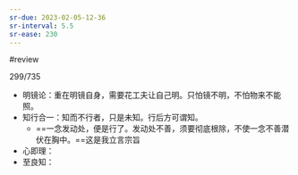 ```yaml
---
sr-due: 2023-02-05-12-36
sr-interval: 5.5
sr-ease: 230
---
```


#review 

299/735
- 明镜论：重在明镜自身，需要花工夫让自己明。只怕镜不明，不怕物来不能照。
- 知行合一：知而不行者，只是未知。行后方可谓知。
	- ==一念发动处，便是行了。发动处不善，须要彻底根除，不使一念不善潜伏在胸中。==这是我立言宗旨
- 心即理：
- 至良知：